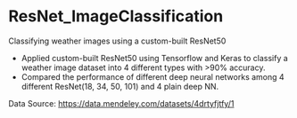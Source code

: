 # ResNet_ImageClassification
Classifying weather images using a custom-built ResNet50
- Applied custom-built ResNet50 using Tensorflow and Keras to classify a weather image dataset into 4 different types with >90% accuracy.
- Compared the performance of different deep neural networks among 4 different ResNet(18, 34, 50, 101) and 4 plain deep NN.

Data Source:
https://data.mendeley.com/datasets/4drtyfjtfy/1

